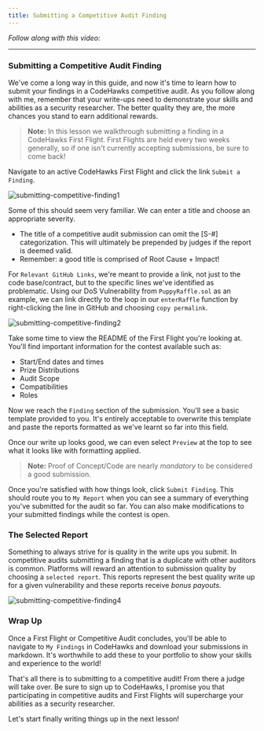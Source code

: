 ```yaml
---
title: Submitting a Competitive Audit Finding
---
```


_Follow along with this video:_

---

### Submitting a Competitive Audit Finding

We've come a long way in this guide, and now it's time to learn how to submit your findings in a CodeHawks competitive audit. As you follow along with me, remember that your write-ups need to demonstrate your skills and abilities as a security researcher. The better quality they are, the more chances you stand to earn additional rewards.

> **Note:** In this lesson we walkthrough submitting a finding in a CodeHawks First Flight. First Flights are held every two weeks generally, so if one isn't currently accepting submissions, be sure to come back!

Navigate to an active CodeHawks First Flight and click the link `Submit a Finding`.

![submitting-competitive-finding1](/security-section-4/46-submitting-competitive-finding/submitting-competitive-finding1.png)

Some of this should seem very familiar. We can enter a title and choose an appropriate severity.

- The title of a competitive audit submission can omit the [S-#] categorization. This will ultimately be prepended by judges if the report is deemed valid.
- Remember: a good title is comprised of Root Cause + Impact!

For `Relevant GitHub Links`, we're meant to provide a link, not just to the code base/contract, but to the specific lines we've identified as problematic. Using our DoS Vulnerability from `PuppyRaffle.sol` as an example, we can link directly to the loop in our `enterRaffle` function by right-clicking the line in GitHub and choosing `copy permalink`.

![submitting-competitive-finding2](/security-section-4/46-submitting-competitive-finding/submitting-competitive-finding2.png)

Take some time to view the README of the First Flight you're looking at. You'll find important information for the contest available such as:

- Start/End dates and times
- Prize Distributions
- Audit Scope
- Compatibilities
- Roles

Now we reach the `Finding` section of the submission. You'll see a basic template provided to you. It's entirely acceptable to overwrite this template and paste the reports formatted as we've learnt so far into this field.

Once our write up looks good, we can even select `Preview` at the top to see what it looks like with formatting applied.

> **Note:** Proof of Concept/Code are nearly _mandatory_ to be considered a good submission.

Once you're satisfied with how things look, click `Submit Finding`. This should route you to `My Report` when you can see a summary of everything you've submitted for the audit so far. You can also make modifications to your submitted findings while the contest is open.

### The Selected Report

Something to always strive for is quality in the write ups you submit. In competitive audits submitting a finding that is a duplicate with other auditors is common. Platforms will reward an attention to submission quality by choosing a `selected report`. This reports represent the best quality write up for a given vulnerability and these reports receive _bonus payouts_.

![submitting-competitive-finding4](/security-section-4/46-submitting-competitive-finding/submitting-competitive-finding4.png)

### Wrap Up

Once a First Flight or Competitive Audit concludes, you'll be able to navigate to `My Findings` in CodeHawks and download your submissions in markdown. It's worthwhile to add these to your portfolio to show your skills and experience to the world!

That's all there is to submitting to a competitive audit! From there a judge will take over. Be sure to sign up to CodeHawks, I promise you that participating in competitive audits and First Flights will supercharge your abilities as a security researcher.

Let's start finally writing things up in the next lesson!
